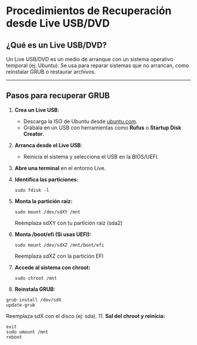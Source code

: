 # Procedimientos de Recuperación desde Live USB/DVD

## ¿Qué es un Live USB/DVD?
Un Live USB/DVD es un medio de arranque con un sistema operativo temporal (ej: Ubuntu). Se usa para reparar sistemas que no arrancan, como reinstalar GRUB o restaurar archivos.

---

## Pasos para recuperar GRUB

1. **Crea un Live USB**:
   - Descarga la ISO de Ubuntu desde [ubuntu.com](https://ubuntu.com/download).
   - Grábala en un USB con herramientas como **Rufus** o **Startup Disk Creator**.

2. **Arranca desde el Live USB**:
   - Reinicia el sistema y selecciona el USB en la BIOS/UEFI.

3. **Abre una terminal** en el entorno Live.

4. **Identifica las particiones:**
   ```
   sudo fdisk -l
   ```
6. **Monta la partición raíz:**
   ```
   sudo mount /dev/sdXY /mnt
   ```
   Reemplaza sdXY con tu partición raíz (sda2)
7. **Monta /boot/efi (Si usas UEFI):**
   ```
   sudo mount /dev/sdXZ /mnt/boot/efi
   ```
   Reemplaza sdXZ con la partición EFI
8. **Accede al sistema con chroot:**
   ```
   sudo chroot /mnt
   ```
10. **Reinstala GRUB:**
   ```
   grub-install /dev/sdX
   update-grub
   ```
   Reemplaza sdX con el disco (ej: sda).
11. **Sal del chroot y reinicia:**
   ```
   exit
   sudo umount /mnt
   reboot
   ```
